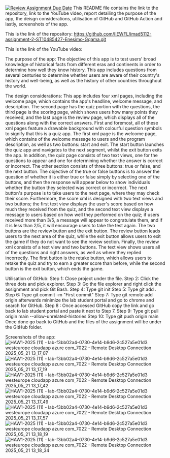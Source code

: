 [![Review Assignment Due Date](https://classroom.github.com/assets/deadline-readme-button-22041afd0340ce965d47ae6ef1cefeee28c7c493a6346c4f15d667ab976d596c.svg)](https://classroom.github.com/a/7izdxTfK)
This README file contains the link to the repository, link to the YouTube video, report detailing the purpose of the app, the deisgn considerations, utilisation of GitHub and GitHub Action and lastly, screenshots of the app. 

This is the link of the repository: 
https://github.com/IIEWFL/imad5112-assignment-2-ST10485427-Enesimo-Gqama.git

This is the link of the YouTube video: 

The purpose of the app: 
The objective of this app is to test users' broad knowledge of historical facts from different eras and continents in order to determine how well they know history. This app includes questions from several centuries to determine whether users are aware of their country's history and well-being, as well as the history of other countries throughout the world.  

The design considerations: 
This app includes four xml pages, including the welcome page, which contains the app's headline, welcome message, and description. The second page has the quiz portion with the questions, the third page is the scoring page, which shows users how many points they received, and the last page is the review page, which displays all of the questions along with the correct answers. First and foremost, all of these xml pages feature a drawable background with colourful question symbols to signify that this is a quiz app. The first xml page is the welcome page, which contains of the welcome message to users and the program description, as well as two buttons: start and exit. The start button launches the quiz app and navigates to the next segment, whilst the exit button exits the app. In addition, the quiz page consists of two text views, one for the questions to appear and one for determining whether the answer is correct or incorrect. The other section consists of three buttons: true or false, and the next button. The objective of the true or false buttons is to answer the question of whether it is either true or false simply by selecting one of the buttons, and then the response will appear below to show individuals whether the button they selected was correct or incorrect. The next button's purpose is to take users to the next page, where they may check their score. Furthermore, the score xml is designed with two text views and two buttons; the first text view displays the user's score based on how much they received from the quiz, and the second text view displays a message to users based on how well they performed on the quiz; if users received more than 3/5, a message will appear to congratulate them, and if it is less than 2/5, it will encourage users to take the test again. The two buttons are the review button and the exit button. The review button leads users to the next area of the quiz, while the exit button allows users to exit the game if they do not want to see the review section. Finally, the review xml consists of a text view and two buttons. The text view shows users all of the questions and right answers, as well as where they replied incorrectly. The first button is the retake button, which allows users to retake the quiz and try to earn a greater score than before, while the second button is the exit button, which ends the game. 

Utilisation of GitHub: 
Step 1: Close project under the file. 
Step 2: Click the three dots and pick explorer. 
Step 3: Go the file explorer and right click the assignment and pick Git Bash. 
Step 4: Type git init
Step 5: Type git add . 
Step 6: Type git commit -m "First commit"
Step 7: Type git remote add origin afterwards minimize the lab student portal and go to chrome and search for GitHub. 
Step 8 : Once accessed GitHub copy the link and go back to lab student portal and paste it next to Step 7. 
Step 9: Type git pull origin main --allow-unrelated-histories 
Step 10: Type git push origin main 
Once done go back to GitHub and the  files of the assignment will be under the GitHub folder.

Screenshots of the app: 
![HAW1-2025 (11) - lab-f3bb02a4-0730-4e14-b9d6-2c527a5e01d3 westeurope cloudapp azure com_7022 - Remote Desktop Connection 2025_05_21 13_17_07](https://github.com/user-attachments/assets/2b4d3a00-76b7-4680-9904-a57823107c90) 
![HAW1-2025 (11) - lab-f3bb02a4-0730-4e14-b9d6-2c527a5e01d3 westeurope cloudapp azure com_7022 - Remote Desktop Connection 2025_05_21 13_17_19](https://github.com/user-attachments/assets/7587618b-a60d-4b57-9de0-bceb65a4b120) 
![HAW1-2025 (11) - lab-f3bb02a4-0730-4e14-b9d6-2c527a5e01d3 westeurope cloudapp azure com_7022 - Remote Desktop Connection 2025_05_21 13_17_42](https://github.com/user-attachments/assets/0cb70686-6518-43dc-9e3b-ebc7585abf81) 
![HAW1-2025 (11) - lab-f3bb02a4-0730-4e14-b9d6-2c527a5e01d3 westeurope cloudapp azure com_7022 - Remote Desktop Connection 2025_05_21 13_17_49](https://github.com/user-attachments/assets/e220123d-a535-4fe1-80ae-64888a98246c) 
![HAW1-2025 (11) - lab-f3bb02a4-0730-4e14-b9d6-2c527a5e01d3 westeurope cloudapp azure com_7022 - Remote Desktop Connection 2025_05_21 13_17_57](https://github.com/user-attachments/assets/05034a53-750d-4443-bd31-e6b377eda5d9) 
![HAW1-2025 (11) - lab-f3bb02a4-0730-4e14-b9d6-2c527a5e01d3 westeurope cloudapp azure com_7022 - Remote Desktop Connection 2025_05_21 13_18_19](https://github.com/user-attachments/assets/d9ec0b18-0003-46f1-8aa2-958e4926d0cf) 
![HAW1-2025 (11) - lab-f3bb02a4-0730-4e14-b9d6-2c527a5e01d3 westeurope cloudapp azure com_7022 - Remote Desktop Connection 2025_05_21 13_18_34](https://github.com/user-attachments/assets/2420b738-90d7-4a68-8617-48b1fb990928) 







